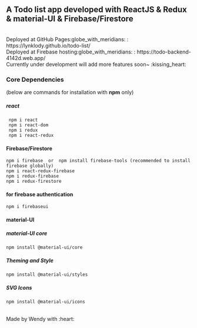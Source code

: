 <h2>A <b>Todo list app</b> developed with ReactJS & Redux & material-UI & Firebase/Firestore </h2>
<br/>
Deployed at GitHub Pages:globe_with_meridians: : https://lynklody.github.io/todo-list/ 
<br/>
Deployed at Firebase hosting:globe_with_meridians: : https://todo-backend-4142d.web.app/
<br/> 
Currently under development will add more features soon~ :kissing_heart:


<h3>Core Dependencies</h3>
(below are commands for installation with <b>npm</b> only)

<h5>react</h5>
  
     npm i react
     npm i react-dom
     npm i redux
     npm i react-redux

<h4>Firebase/Firestore</h4>

    npm i firebase  or  npm install firebase-tools (recommended to install firebase globally)
    npm i react-redux-firebase
    npm i redux-firebase
    npm i redux-firestore
    
<h4>for firebase authentication</h4>

    npm i firebaseui

<h4>material-UI</h4>
<h5>material-UI core</h5>

    npm install @material-ui/core

<h5>Theming and Style</h5>

    npm install @material-ui/styles

<h5>SVG Icons</h5>

    npm install @material-ui/icons

<br/>
Made by Wendy with :heart:
